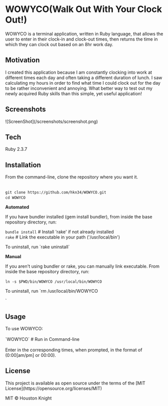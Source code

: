 # WOWYCO(Walk Out With Your Clock Out!)

<p>WOWYCO is a terminal application, written in Ruby language, that allows the user to enter in their clock-in and clock-out times, then returns the time in which they can clock out based on an 8hr work day.</p>

## Motivation

<p>I created this application because I am constantly clocking into work at different times each day and often taking a different duration of lunch. I saw calculating my hours in order to find what time I could clock out for the day to be rather inconvenient and annoying. What better way to test out my newly acquired Ruby skills than this simple, yet useful application!</p>

## Screenshots

<p/>![ScreenShot](/screenshots/screenshot.png)</p>

## Tech
<p>Ruby 2.3.7</p>

## Installation

<p>From the command-line, clone the repository where you want it.</br>
</br>

`git clone https://github.com/hkn34/WOWYCO.git`</br>
`cd WOWYCO`</p>

**Automated**

<p>If you have bundler installed (gem install bundler), from inside the base repository directory, run:</p>

`bundle install` # Install 'rake' if not already installed</br>
`rake`           # Link the executable in your path ('/usr/local/bin')

<p>To uninstall, run `rake uninstall`</p>

**Manual**

<p>If you aren't using bundler or rake, you can manually link executable. From inside the base repository directory, run:</p>

`ln -s $PWD/bin/WOWYCO /usr/local/bin/WOWYCO`

<p>To uninstall, run `rm /usr/local/bin/WOWYCO</p>`


## Usage

<p>To use WOWYCO:</br>
</br>
`WOWYCO` # Run in Command-line</br>
</br>
Enter in the corresponding times, when prompted, in the format of (0:00[am/pm] or 00:00).</p>

## License
<p>This project is available as open source under the terms of the [MIT License](https://opensource.org/licenses/MIT)</p>

<p>MIT © Houston Knight</p>
